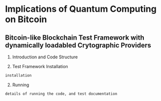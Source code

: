 # Implications of Quantum Computing on Bitcoin

## Bitcoin-like Blockchain Test Framework with dynamically loadabled Crytographic Providers 

1. Introduction and Code Structure

2. Test Framework Installation 

```c#
installation 
```

2. Running 

```
details of running the code, and test documentation
``` 
